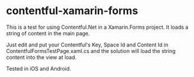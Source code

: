 # contentful-xamarin-forms
This is a test for using Contentful.Net in a Xamarin.Forms project. It loads a string of content in the main page.

Just edit and put your Contentful's Key, Space Id and Content Id in ContentfulFormsTestPage.xaml.cs and the solution will load the string content into the view at load.

Tested in iOS and Android.

